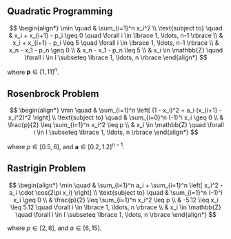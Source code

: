 ## Quadratic Programming

$$
\begin{align*}
  \min \quad & \sum_{i=1}^n x_i^2 \\
  \text{subject to} \quad
  & x_i + x_{i+1} - p_i \geq 0 \quad \forall i \in \lbrace 1, \ldots, n-1 \rbrace \\
  & x_i + x_{i+1} - p_i \leq 5 \quad \forall i \in \lbrace 1, \ldots, n-1 \rbrace \\
  & x_n - x_1 - p_n \geq 0 \\
  & x_n - x_1 - p_n \leq 5 \\
  & x_i \in \mathbb{Z} \quad \forall i \in I \subseteq \lbrace 1, \ldots, n \rbrace
\end{align*}
$$

where $\mathbf{p} \in [1, 11]^n$.

## Rosenbrock Problem

$$
\begin{align*}
  \min \quad & \sum_{i=1}^n \left[ (1 - x_i)^2 + a_i (x_{i+1} - x_i^2)^2 \right] \\
  \text{subject to} \quad 
  & \sum_{i=0}^n (-1)^i x_i \geq 0 \\
  & \frac{p}{2} \leq \sum_{i=1}^n x_i^2 \leq p \\
  & x_i \in \mathbb{Z} \quad \forall i \in I \subseteq \lbrace 1, \ldots, n \rbrace
\end{align*}
$$

where $p \in [0.5, 6]$, and $\mathbf{a} \in [0.2, 1.2]^{n-1}$.

## Rastrigin Problem

$$
\begin{align*}
  \min \quad & \sum_{i=1}^n a_i + \sum_{i=1}^n \left[ x_i^2 - a_i \cdot \cos(2\pi x_i) \right] \\
  \text{subject to} \quad 
  & \sum_{i=1}^n (-1)^i x_i \geq 0 \\
  & \frac{p}{2} \leq \sum_{i=1}^n x_i^2 \leq p \\
  & -5.12 \leq x_i \leq 5.12 \quad \forall i \in \lbrace 1, \ldots, n \rbrace \\
  & x_i \in \mathbb{Z} \quad \forall i \in I \subseteq \lbrace 1, \ldots, n \rbrace
\end{align*}
$$

where $p \in [2, 6]$, and $a \in [6, 15]$.
